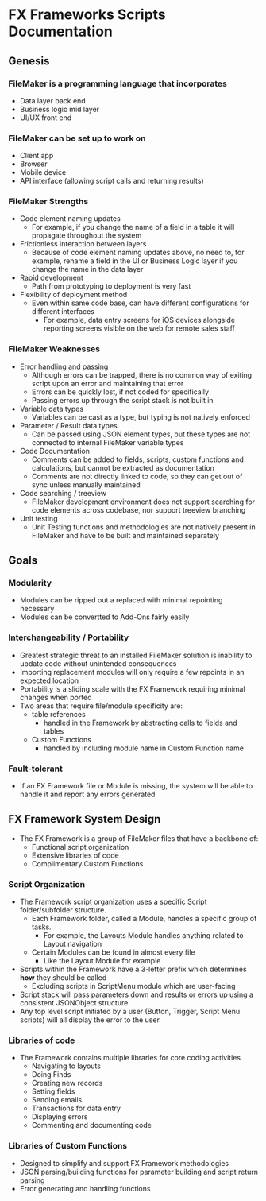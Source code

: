 # FX Frameworks Scripts Documentation

## Genesis

### FileMaker is a programming language that incorporates
  - Data layer back end
  - Business logic mid layer
  - UI/UX front end
 
### FileMaker can be set up to work on
  - Client app
  - Browser
  - Mobile device
  - API interface (allowing script calls and returning results)

### FileMaker Strengths
- Code element naming updates
  - For example, if you change the name of a field in a table it will propagate throughout the system
- Frictionless interaction between layers
  - Because of code element naming updates above, no need to, for example, rename a field in the UI or Business Logic layer if you change the name in the data layer
- Rapid development
  - Path from prototyping to deployment is very fast
- Flexibility of deployment method
  - Even within same code base, can have different configurations for different interfaces
    - For example, data entry screens for iOS devices alongside reporting screens visible on the web for remote sales staff 

### FileMaker Weaknesses
- Error handling and passing
  - Although errors can be trapped, there is no common way of exiting script upon an error and maintaining that error
  - Errors can be quickly lost, if not coded for specifically
  - Passing errors up through the script stack is not built in
- Variable data types
  - Variables can be cast as a type, but typing is not natively enforced
- Parameter / Result data types
  - Can be passed using JSON element types, but these types are not connected to internal FileMaker variable types 
- Code Documentation
  - Comments can be added to fields, scripts, custom functions and calculations, but cannot be extracted as documentation
  - Comments are not directly linked to code, so they can get out of sync unless manually maintained
- Code searching / treeview
  - FileMaker development environment does not support searching for code elements across codebase, nor support treeview branching
- Unit testing 
  - Unit Testing functions and methodologies are not natively present in FileMaker and have to be built and maintained separately

## Goals

### Modularity
  - Modules can be ripped out a replaced with minimal repointing necessary
  - Modules can be convertted to Add-Ons fairly easily

### Interchangeability / Portability 
  - Greatest strategic threat to an installed FileMaker solution is inability to update code without unintended consequences
  - Importing replacement modules will only require a few repoints in an expected location
  - Portability is a sliding scale with the FX Framework requiring minimal changes when ported
  - Two areas that require file/module specificity are:
    - table references
      - handled in the Framework by abstracting calls to fields and tables
    - Custom Functions
      -  handled by including module name in Custom Function name

### Fault-tolerant
  - If an FX Framework file or Module is missing, the system will be able to handle it and report any errors generated

## FX Framework System Design

- The FX Framework is a group of FileMaker files that have a backbone of:
  - Functional script organization
  - Extensive libraries of code
  - Complimentary Custom Functions

### Script Organization
- The Framework script organization uses a specific Script folder/subfolder structure.
  - Each Framework folder, called a Module, handles a specific group of tasks.
    - For example, the Layouts Module handles anything related to Layout navigation 
  - Certain Modules can be found in almost every file
    - Like the Layout Module for example
- Scripts within the Framework have a 3-letter prefix which determines **how** they should be called
  - Excluding scripts in ScriptMenu module which are user-facing
- Script stack will pass parameters down and results or errors up using a consistent JSONObject structure
-  Any top level script initiated by a user (Button, Trigger, Script Menu scripts) will all display the error to the user.

### Libraries of code
- The Framework contains multiple libraries for core coding activities
  - Navigating to layouts
  - Doing Finds
  - Creating new records
  - Setting fields
  - Sending emails 
  - Transactions for data entry
  - Displaying errors
  - Commenting and documenting code

### Libraries of Custom Functions
- Designed to simplify and support FX Framework methodologies
- JSON parsing/building functions for parameter building and script return parsing
- Error generating and handling functions
